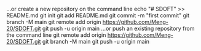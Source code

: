 …or create a new repository on the command line
echo "# SDOFT" >> README.md
git init
git add README.md
git commit -m "first commit"
git branch -M main
git remote add origin https://github.com/Meng-20/SDOFT.git
git push -u origin main
…or push an existing repository from the command line
git remote add origin https://github.com/Meng-20/SDOFT.git
git branch -M main
git push -u origin main